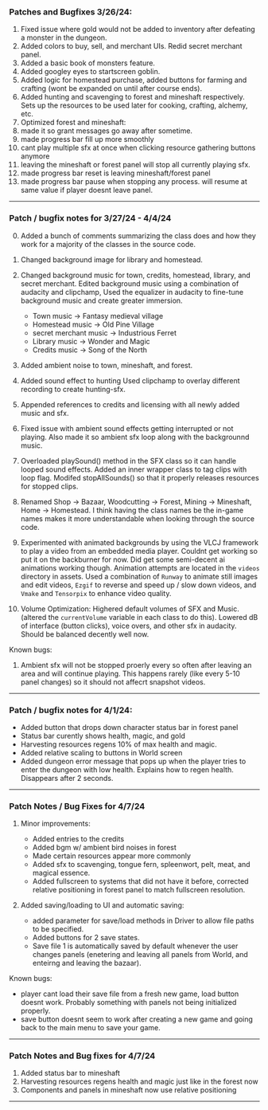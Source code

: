 ### Patches and Bugfixes 3/26/24:

1. Fixed issue where gold would not be added to inventory after defeating a monster in the dungeon.
2. Added colors to buy, sell, and merchant UIs. Redid secret merchant panel.
3. Added a basic book of monsters feature.
4. Added googley eyes to startscreen goblin.
5. Added logic for homestead purchase, added buttons for farming and crafting (wont be expanded on until after course ends).
6. Added hunting and scavenging to forest and mineshaft respectively. Sets up the resources to be used later for cooking, crafting, alchemy, etc.
7. Optimized forest and mineshaft:
8. made it so grant messages go away after sometime.
9. made progress bar fill up more smoothly
10. cant play multiple sfx at once when clicking resource gathering buttons anymore
11. leaving the mineshaft or forest panel will stop all currently playing sfx.
12. made progress bar reset is leaving mineshaft/forest panel
13. made progress bar pause when stopping any process. will resume at same value if player doesnt leave panel.

---
### Patch / bugfix notes for 3/27/24 - 4/4/24
0. Added a bunch of comments summarizing the class does and how they work for a 
   majority of the classes in the source code. 

1. Changed background image for library and homestead.
 
2. Changed background music for town, credits, homestead, library, and secret merchant. 
   Edited background music using a combination of audacity and clipchamp, Used the 
   equalizer in audacity to fine-tune background music and create greater immersion.
   
   - Town music            -> Fantasy medieval village
   - Homestead music       -> Old Pine Village
   - secret merchant music -> Industrious Ferret
   - Library music         -> Wonder and Magic
   - Credits music         -> Song of the North
   
3. Added ambient noise to town, mineshaft, and forest. 

4. Added sound effect to hunting
   Used clipchamp to overlay different recording to create hunting-sfx.
   
5. Appended references to credits and licensing with all newly added music and sfx. 

6. Fixed issue with ambient sound effects getting interrupted or not playing. 
   Also made it so ambient sfx loop along with the backgrounnd music. 
   
7. Overloaded playSound() method in the SFX class so it can handle looped sound effects. 
   Added an inner wrapper class to tag clips with loop flag. 
   Modifed stopAllSounds() so that it properly releases resources
   for stopped clips. 
   
8. Renamed Shop -> Bazaar, Woodcutting -> Forest, Mining -> Mineshaft, Home -> Homestead.
   I think having the class names be the in-game names makes it more understandable when
   looking through the source code. 
 
9. Experimented with animated backgrounds by using the VLCJ framework to play a video from an embedded media player.
   Couldnt get working so put it on the backburner for now. Did get some semi-decent ai animations working though. 
   Animation attempts are located in the `videos` directory in assets. Used a combination of `Runway` to animate still images 
   and edit videos, `Ezgif` to reverse and speed up / slow down videos, and `Vmake` and `Tensorpix` to enhance video quality. 
 
10. Volume Optimization: Highered default volumes of SFX and Music. (altered the `currentVolume` 
    variable in each class to do this). Lowered dB of interface (button clicks), voice overs, and other sfx
    in audacity. Should be balanced decently well now.  

Known bugs:
1. Ambient sfx will not be stopped proerly every so often after leaving an area and will continue playing. This happens rarely (like every 5-10 panel changes) so it should not affecrt snapshot videos. 

---
### Patch / bugfix notes for 4/1/24:

* Added button that drops down character status bar in forest panel
* Status bar curently shows health, magic, and gold
* Harvesting resources regens 10% of max health and magic.
* Added relative scaling to buttons in World screen
* Added dungeon error message that pops up when the player tries to enter
the dungeon with low health. Explains how to regen health. Disappears after 2 seconds.

--- 
### Patch Notes / Bug Fixes for 4/7/24

1. Minor improvements:
   - Added entries to the credits
   - Added bgm w/ ambient bird noises in forest
   - Made certain resources appear more commonly
   - Added sfx to scavenging, tongue fern, spleenwort, pelt, meat, and magical essence. 
   - Added fullscreen to systems that did not have it before, corrected relative positioning in forest panel to match fullscreen resolution.

2. Added saving/loading to UI and automatic saving:
    - added parameter for save/load methods in Driver to allow file paths to be specified.
    - Added buttons for 2 save states. 
    - Save file 1 is automatically saved by default whenever the user changes panels (enetering and leaving all panels from World, and enteirng and leaving the bazaar). 

Known bugs:
* player cant load their save file from a fresh new game, load button doesnt work. Probably something with panels not being initialized properly. 
* save button doesnt seem to work after creating a new game and going back to the main menu to save your game.

---
### Patch Notes and Bug fixes for 4/7/24

1. Added status bar to mineshaft
2. Harvesting resources regens health and magic just like in the forest now
3. Components and panels in mineshaft now use relative positioning
---
